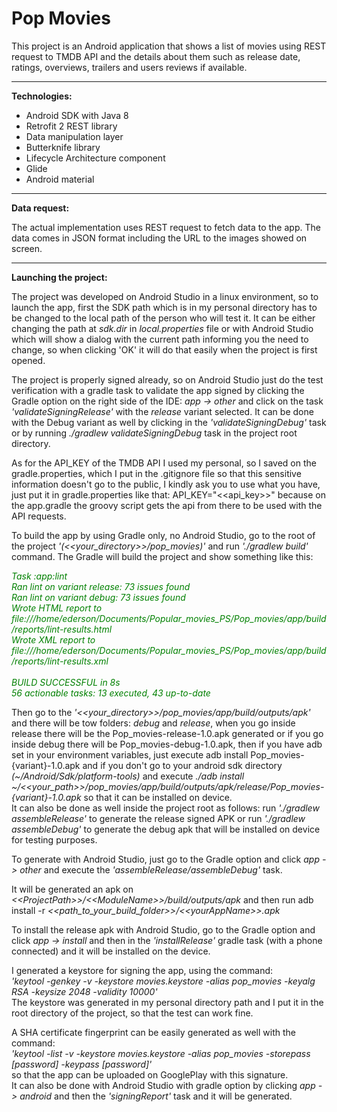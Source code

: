 # Pop Movies

This project is an Android application that shows a list of movies using REST request to TMDB API and the details about them such as release date, ratings, overviews, trailers and users reviews if available.
___________________________________________________________________________________________________________________________

**Technologies:**
   - Android SDK with Java 8
   - Retrofit 2 REST library
   - Data manipulation layer
   - Butterknife library
   - Lifecycle Architecture component
   - Glide
   - Android material
___________________________________________________________________________________________________________________________

**Data request:**

The actual implementation uses REST request to fetch data to the app. The data comes in JSON format including the URL to the images showed on screen.
___________________________________________________________________________________________________________________________


**Launching the project:**

The project was developed on Android Studio in a linux environment, so to launch the app, first the SDK path which is in my personal directory has to be changed to the local path of the person who will test it. It can be either changing the path at *sdk.dir* in *local.properties* file or with Android Studio which will show a dialog with the current path informing you the need to change, so when clicking 'OK' it will do that easily when the project is first opened.

The project is properly signed already, so on Android Studio just do the test verification with a gradle task to validate the app signed by clicking the Gradle option on the right side of the IDE: _app -> other_ and click on the task _'validateSigningRelease'_ with the _release_ variant selected. It can be done with the Debug variant as well by clicking in the _'validateSigningDebug'_ task or by running *./gradlew validateSigningDebug* task in the project root directory.

As for the API_KEY of the TMDB API I used my personal, so I saved on the gradle.properties, which I put in the .gitignore file so that this sensitive information doesn't go to the public, I kindly ask you to use what you have, just put it in gradle.properties like that: API_KEY="&lt;&lt;api_key&gt;&gt;" because on the app.gradle the groovy script gets the api from there to be used with the API requests.

To build the app by using Gradle only, no Android Studio, go to the root of the project _'(&lt;&lt;your_directory&gt;&gt;/pop_movies)'_ and run _'./gradlew build'_ command. The Gradle will build the project and show something like this:<br/>

<font color="green">*Task :app:lint<br/>
Ran lint on variant release: 73 issues found<br/>
Ran lint on variant debug: 73 issues found<br/>
Wrote HTML report to file:///home/ederson/Documents/Popular_movies_PS/Pop_movies/app/build/reports/lint-results.html<br/>
Wrote XML report to file:///home/ederson/Documents/Popular_movies_PS/Pop_movies/app/build/reports/lint-results.xml<br/>
<br/>
BUILD SUCCESSFUL in 8s<br/>
56 actionable tasks: 13 executed, 43 up-to-date*</font><br/>

Then go to the _'&lt;&lt;your_directory&gt;&gt;/pop_movies/app/build/outputs/apk'_ and there will be tow folders: _debug_ and _release_, when you go inside release there will be the Pop_movies-release-1.0.apk generated or if you go inside debug there will be Pop_movies-debug-1.0.apk, then if you have adb set in your environment variables, just execute adb install Pop_movies-{variant}-1.0.apk and if you don't go to your android sdk directory _(~/Android/Sdk/platform-tools)_ and execute _./adb install ~/&lt;&lt;your_path&gt;&gt;/pop_movies/app/build/outputs/apk/release/Pop_movies-{variant}-1.0.apk_ so that it can be installed on device.<br/>
It can also be done as well inside the project root as follows: run _'./gradlew assembleRelease'_ to generate the release signed APK or run _'./gradlew assembleDebug'_ to generate the debug apk that will be installed on device for testing purposes.<br/>

To generate with Android Studio, just go to the Gradle option and click _app -> other_ and execute the _'assembleRelease/assembleDebug'_ task.

It will be generated an apk on _&lt;&lt;ProjectPath&gt;&gt;/&lt;&lt;ModuleName&gt;&gt;/build/outputs/apk_ and then run adb install -r _&lt;&lt;path_to_your_build_folder&gt;&gt;/&lt;&lt;yourAppName&gt;&gt;.apk_

To install the release apk with Android Studio, go to the Gradle option and click _app -> install_ and then in the _'installRelease'_ gradle task (with a phone connected) and it will be installed on the device.

I generated a keystore for signing the app, using the command:\
_'keytool -genkey -v -keystore movies.keystore -alias pop_movies -keyalg RSA -keysize 2048 -validity 10000'_<br/>
The keystore was generated in my personal directory path and I put it in the root directory of the project, so that the test can work fine.
 
A SHA certificate fingerprint can be easily generated as well with the command:\
_'keytool -list -v -keystore movies.keystore -alias pop_movies -storepass [password] -keypass [password]'_ <br/>
so that the app can be uploaded on GooglePlay with this signature.<br/> It can also be done with Android Studio with gradle option by clicking _app -> android_ and then the _'signingReport'_ task and it will be generated.
